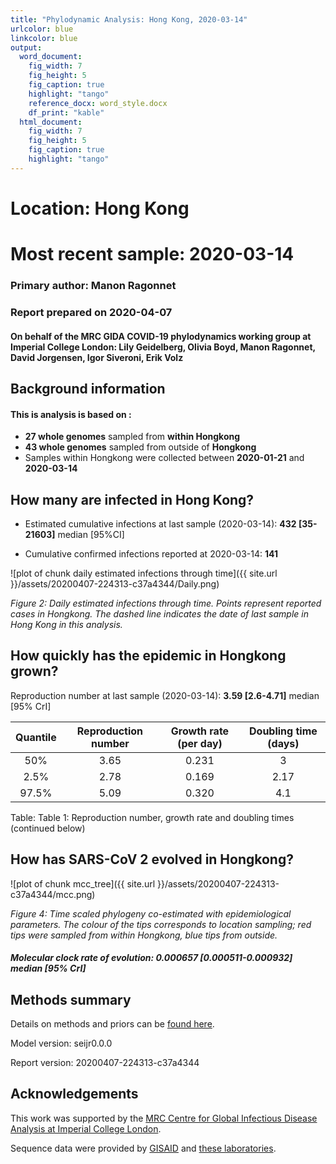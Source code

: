 ```yaml
---
title: "Phylodynamic Analysis: Hong Kong, 2020-03-14"
urlcolor: blue
linkcolor: blue
output:
  word_document:
    fig_width: 7
    fig_height: 5
    fig_caption: true
    highlight: "tango"
    reference_docx: word_style.docx
    df_print: "kable"
  html_document:
    fig_width: 7
    fig_height: 5
    fig_caption: true
    highlight: "tango"
---
```







# Location: Hong Kong
# Most recent sample: 2020-03-14


### Primary author: Manon Ragonnet

### Report prepared on 2020-04-07

#### On behalf of the MRC GIDA COVID-19 phylodynamics working group at Imperial College London: Lily Geidelberg, Olivia Boyd, Manon Ragonnet, David Jorgensen,  Igor Siveroni, Erik Volz




## Background information  




#### This is analysis is based on : 
  
* **27 whole genomes** sampled from **within Hongkong**
* **43 whole genomes** sampled from outside of **Hongkong**
* Samples within Hongkong were collected between **2020-01-21** and **2020-03-14**


## How many are infected in Hong Kong?


* Estimated cumulative infections at last sample (2020-03-14): **432 [35-21603]** median [95%CI]

* Cumulative confirmed infections reported at 2020-03-14: 
**141**  



![plot of chunk daily estimated infections through time]({{ site.url }}/assets/20200407-224313-c37a4344/Daily.png)

*Figure 2: Daily estimated infections through time. Points represent reported cases in Hongkong. The dashed line indicates the date of last sample in Hong Kong in this analysis.*



## How quickly has the epidemic in Hongkong grown?


Reproduction number at last sample (2020-03-14): **3.59 [2.6-4.71]** median [95% CrI]




 
 
 | Quantile | Reproduction number | Growth rate (per day) |Doubling time (days) |
 |:--------:|:-------------------:|:---------------------:|:--------------------:|
 |   50%    |        3.65         |         0.231         |          3           |
 |   2.5%   |        2.78         |         0.169         |        2.17         |
 |  97.5%   |        5.09         |         0.320         |         4.1          |
 
 Table: Table 1: Reproduction number, growth rate and doubling times (continued below)
 
  




## How has SARS-CoV 2 evolved in Hongkong?



![plot of chunk mcc_tree]({{ site.url }}/assets/20200407-224313-c37a4344/mcc.png)

*Figure 4: Time scaled phylogeny co-estimated with epidemiological parameters. The colour of the tips corresponds to location sampling; red tips were sampled from within Hongkong, blue tips from outside.*



##### Molecular clock rate of evolution: **0.000657 [0.000511-0.000932]** median [95% CrI]  

<!-- #### (optional) Number of introductions into Hongkong (someone needs to write code to compute this) -->





## Methods summary

Details on methods and priors can be [found here](http://whoinfectedwhom.org/seijr0.1.0_methods.pdf).

Model version: seijr0.0.0

Report version: 20200407-224313-c37a4344


## Acknowledgements

This work was supported by the [MRC Centre for Global Infectious Disease Analysis at Imperial College London](https://www.imperial.ac.uk/mrc-global-infectious-disease-analysis).

Sequence data were provided by [GISAID](http://www.epicov.org) and [these laboratories](http://whoinfectedwhom.org/gisaid_cov2020_acknowledgement_table.xls).


